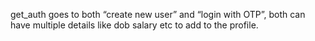 get_auth goes to both “create new user” and “login with OTP”, both can have multiple details like dob salary etc to add to the profile.